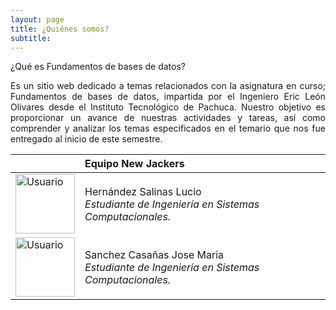 ```yaml
---
layout: page
title: ¿Quiénes somos?
subtitle: 
---
```

¿Qué es Fundamentos de bases de datos?

<p style="text-align: justify;">Es un sitio web dedicado a temas relacionados con la asignatura en curso; Fundamentos de bases de datos, impartida por el Ingeniero Eric León Olivares desde el Instituto Tecnológico de Pachuca. Nuestro objetivo es proporcionar un avance de nuestras actividades y tareas, así como comprender y analizar los temas especificados en el temario que nos fue entregado al inicio de este semestre. </p>

|  | Equipo New Jackers |  
| :------- | :------ | 
| <img src="https://www.firebird.es/wp-content/uploads/2017/01/Linux-avatar.jpeg" width="95" height="95" title="Usuario"> | Hernández Salinas Lucio <br><i>Estudiante de Ingeniería en Sistemas Computacionales.</i>  | 
| <img src="https://basededatostec.github.io/img/32user.png" width="95" height="95" title="Usuario">   | Sanchez Casañas Jose Maria <br><i>Estudiante de Ingeniería en Sistemas Computacionales.</i>   | 
